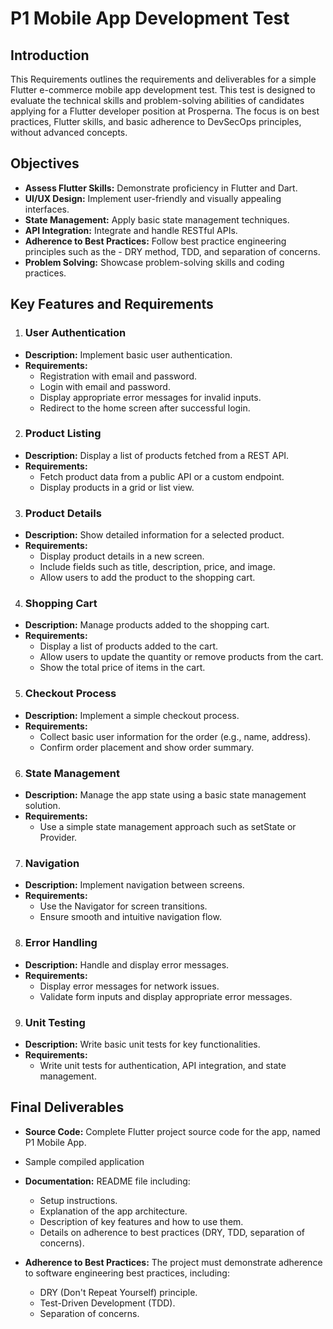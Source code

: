 # P1 Mobile App Development Test

## Introduction

This Requirements outlines the requirements and deliverables for a simple Flutter e-commerce mobile app development test. This test is designed to evaluate the technical skills and problem-solving abilities of candidates applying for a Flutter developer position at Prosperna. The focus is on best practices, Flutter skills, and basic adherence to DevSecOps principles, without advanced concepts.

## Objectives

- **Assess Flutter Skills:** Demonstrate proficiency in Flutter and Dart.
- **UI/UX Design:** Implement user-friendly and visually appealing interfaces.
- **State Management:** Apply basic state management techniques.
- **API Integration:** Integrate and handle RESTful APIs.
- **Adherence to Best Practices:** Follow best practice engineering principles such as the - DRY method, TDD, and separation of concerns.
- **Problem Solving:** Showcase problem-solving skills and coding practices.

## Key Features and Requirements

1. ### User Authentication

- **Description:** Implement basic user authentication.
- **Requirements:**
  - Registration with email and password.
  - Login with email and password.
  - Display appropriate error messages for invalid inputs.
  - Redirect to the home screen after successful login.

2. ### Product Listing

- **Description:** Display a list of products fetched from a REST API.
- **Requirements:**
  - Fetch product data from a public API or a custom endpoint.
  - Display products in a grid or list view.

3. ### Product Details

- **Description:** Show detailed information for a selected product.
- **Requirements:**
  - Display product details in a new screen.
  - Include fields such as title, description, price, and image.
  - Allow users to add the product to the shopping cart.

4. ### Shopping Cart

- **Description:** Manage products added to the shopping cart.
- **Requirements:**
  - Display a list of products added to the cart.
  - Allow users to update the quantity or remove products from the cart.
  - Show the total price of items in the cart.

5. ### Checkout Process

- **Description:** Implement a simple checkout process.
- **Requirements:**
  - Collect basic user information for the order (e.g., name, address).
  - Confirm order placement and show order summary.

6. ### State Management

- **Description:** Manage the app state using a basic state management solution.
- **Requirements:**
  - Use a simple state management approach such as setState or Provider.

7. ### Navigation

- **Description:** Implement navigation between screens.
- **Requirements:**
  - Use the Navigator for screen transitions.
  - Ensure smooth and intuitive navigation flow.

8. ### Error Handling

- **Description:** Handle and display error messages.
- **Requirements:**
  - Display error messages for network issues.
  - Validate form inputs and display appropriate error messages.

9. ### Unit Testing

- **Description:** Write basic unit tests for key functionalities.
- **Requirements:**
  - Write unit tests for authentication, API integration, and state management.

## Final Deliverables

- **Source Code:** Complete Flutter project source code for the app, named P1 Mobile App.
- Sample compiled application

- **Documentation:** README file including:
  - Setup instructions.
  - Explanation of the app architecture.
  - Description of key features and how to use them.
  - Details on adherence to best practices (DRY, TDD, separation of concerns).
- **Adherence to Best Practices:** The project must demonstrate adherence to software engineering best practices, including:
  - DRY (Don't Repeat Yourself) principle.
  - Test-Driven Development (TDD).
  - Separation of concerns.
